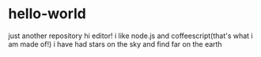 # hello-world
just another repository
hi editor!
i like node.js and coffeescript(that's what i am made of!)
i  have had stars on the sky and find far on the earth
